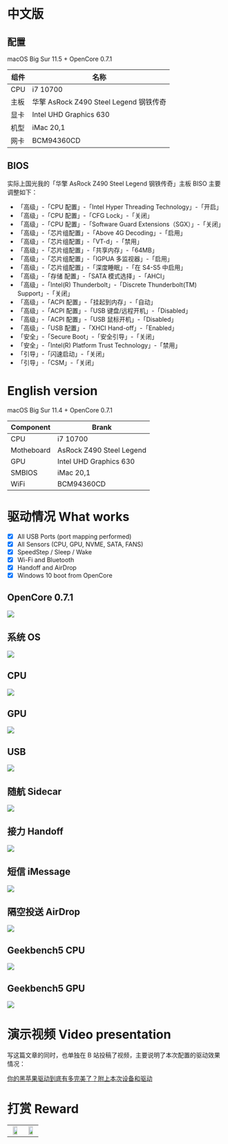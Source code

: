 # 中文版

## 配置

macOS Big Sur 11.5 + OpenCore 0.7.1

| 组件 | 名称                                   |
| ---- | -------------------------------------- |
| CPU  | i7 10700                               |
| 主板 | 华擎 AsRock Z490 Steel Legend 钢铁传奇 |
| 显卡 | Intel UHD Graphics 630                 |
| 机型 | iMac 20,1                              |
| 网卡 | BCM94360CD                             |

## BIOS

实际上国光我的「华擎 AsRock Z490 Steel Legend 钢铁传奇」主板 BISO 主要调整如下：

- 「高级」-「CPU 配置」-「Intel Hyper Threading Technology」-「开启」
- 「高级」-「CPU 配置」-「CFG Lock」-「关闭」
- 「高级」-「CPU 配置」-「Software Guard Extensions（SGX）」-「关闭」
- 「高级」-「芯片组配置」-「Above 4G Decoding」-「启用」
- 「高级」-「芯片组配置」-「VT-d」-「禁用」
- 「高级」-「芯片组配置」-「共享内存」-「64MB」
- 「高级」-「芯片组配置」-「IGPUA 多监视器」-「启用」
- 「高级」-「芯片组配置」-「深度睡眠」-「在 S4-S5 中启用」
- 「高级」-「存储 配置」-「SATA 模式选择」-「AHCI」
- 「高级」-「Intel(R) Thunderbolt」-「Discrete Thunderbolt(TM) Support」-「关闭」
- 「高级」-「ACPI 配置」-「挂起到内存」-「自动」
- 「高级」-「ACPI 配置」-「USB 键盘/远程开机」-「Disabled」
- 「高级」-「ACPI 配置」-「USB 鼠标开机」-「Disabled」
- 「高级」-「USB 配置」-「XHCI Hand-off」-「Enabled」
- 「安全」-「Secure Boot」-「安全引导」-「关闭」
- 「安全」-「Intel(R) Platform Trust Technology」-「禁用」
- 「引导」-「闪速启动」-「关闭」
- 「引导」-「CSM」-「关闭」

# English version

macOS Big Sur 11.4 + OpenCore 0.7.1

| Component  | Brank                    |
| ---------- | ------------------------ |
| CPU        | i7 10700                 |
| Motheboard | AsRock Z490 Steel Legend |
| GPU        | Intel UHD Graphics 630   |
| SMBIOS     | iMac 20,1                |
| WiFi       | BCM94360CD               |

# 驱动情况 What works

- [x] All USB Ports (port mapping performed)
- [x] All Sensors (CPU, GPU, NVME, SATA, FANS)
- [x] SpeedStep / Sleep / Wake
- [x] Wi-Fi and Bluetooth
- [x] Handoff and  AirDrop
- [x] Windows 10 boot from OpenCore

## OpenCore 0.7.1

![](images/15155239.png) 

## 系统 OS

![](images/16254707544590.png) 

## CPU

![](images/16254737406338.png) 

## GPU 

![](images/16254728268601.png) 

## USB

![](images/16254734361113.png)  

## 随航 Sidecar

![](images/1626258281326.png) 

## 接力 Handoff

![](images/16262587097243.png) 

## 短信 iMessage

![](images/16254772281880.png)  

## 隔空投送 AirDrop

![](images/16262583708801.png) 

## Geekbench5 CPU 

![](images/16254708415897.png)  

## Geekbench5 GPU

![](images/16254713631761.png)  



# 演示视频  Video presentation

写这篇文章的同时，也单独在 B 站投稿了视频，主要说明了本次配置的驱动效果情况：

[你的黑苹果驱动到底有多完美了？附上本次设备和驱动](https://www.bilibili.com/video/BV15X4y1w7Wn)

# 打赏 Reward

<table>
    <tr>
        <td>
            <center><img src="images/1587449920128.jpg" width="70%"></center>
        </td>
        <td width="50%">
            <center><img src="images/15874503376388.jpg" width="70%"></center>
        </td>
    </tr>
</table>

